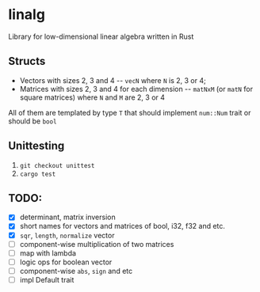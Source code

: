 # linalg

Library for low-dimensional linear algebra written in Rust

## Structs
+ Vectors with sizes 2, 3 and 4 -- `vecN` where `N` is 2, 3 or 4;
+ Matrices with sizes 2, 3 and 4 for each dimension -- `matNxM` (or `matN` for square matrices) where `N` and `M` are 2, 3 or 4

All of them are templated by type `T` that should implement `num::Num` trait or should be `bool`

## Unittesting
1. `git checkout unittest`
2. `cargo test`

## TODO:
- [x] determinant, matrix inversion
- [x] short names for vectors and matrices of bool, i32, f32 and etc.
- [x] `sqr`, `length`, `normalize` vector
- [ ] component-wise multiplication of two matrices
- [ ] map with lambda
- [ ] logic ops for boolean vector
- [ ] component-wise `abs`, `sign` and etc
- [ ] impl Default trait
